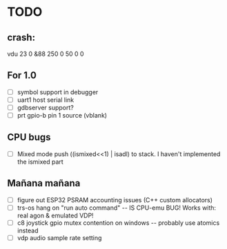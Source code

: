 # TODO

## crash:
vdu 23 0 &88 250 0 50 0 0

## For 1.0

- [ ] symbol support in debugger
- [ ] uart1 host serial link
- [ ] gdbserver support?
- [ ] prt gpio-b pin 1 source (vblank)

## CPU bugs

- [ ] Mixed mode push ((ismixed<<1) | isadl) to stack. I haven't implemented the ismixed part

## Mañana mañana

- [ ] figure out ESP32 PSRAM accounting issues (C++ custom allocators)
- [ ] trs-os hang on "run auto command" -- IS CPU-emu BUG! Works with: real agon & emulated VDP!
- [ ] c8 joystick gpio mutex contention on windows -- probably use atomics instead
- [ ] vdp audio sample rate setting
